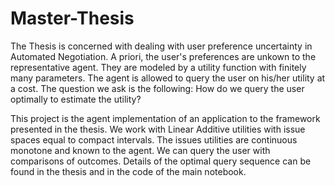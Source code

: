 # Master-Thesis

The Thesis is concerned with dealing with user preference uncertainty in Automated Negotiation. A priori, the user's preferences are unkown to the representative agent. They are modeled by a utility function with finitely many parameters. The agent is allowed to query the user on his/her utility at a cost. The question we ask is the following: How do we query the user optimally to estimate the utility?

This project is the agent implementation of an application to the framework presented in the thesis. We work with Linear Additive utilities with issue spaces equal to compact intervals. The issues utilities are continuous monotone and known to the agent. We can query the user with comparisons of outcomes. Details of the optimal query sequence can be found in the thesis and in the code of the main notebook.
